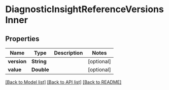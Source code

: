 # DiagnosticInsightReferenceVersionsInner

## Properties
Name | Type | Description | Notes
------------ | ------------- | ------------- | -------------
**version** | **String** |  | [optional] 
**value** | **Double** |  | [optional] 

[[Back to Model list]](../README.md#documentation-for-models) [[Back to API list]](../README.md#documentation-for-api-endpoints) [[Back to README]](../README.md)


